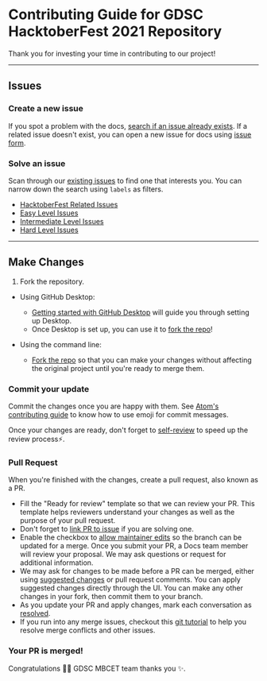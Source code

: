 # Contributing Guide for GDSC HacktoberFest 2021 Repository

Thank you for investing your time in contributing to our project!

---

## Issues

### Create a new issue

If you spot a problem with the docs, [search if an issue already exists](https://github.com/dscmbcet/hacktoberfest-2021/issues?q=is%3Aissue+is%3Aopen+label%3Adocs). If a related issue doesn't exist, you can open a new issue for docs using [issue form](https://github.com/dscmbcet/hacktoberfest-2021/issues/new/choose).

### Solve an issue

Scan through our [existing issues](https://github.com/dscmbcet/hacktoberfest-2021/issues) to find one that interests you. You can narrow down the search using `labels` as filters.

- [HacktoberFest Related Issues](https://github.com/dscmbcet/hacktoberfest-2021/issues?q=is%3Aissue+is%3Aopen+label%3Ahacktober-fest)
- [Easy Level Issues](https://github.com/dscmbcet/hacktoberfest-2021/issues?q=is%3Aissue+is%3Aopen+label%3Ahacktober-fest+label%3Aeasy)
- [Intermediate Level Issues](https://github.com/dscmbcet/hacktoberfest-2021/issues?q=is%3Aissue+is%3Aopen+label%3Ahacktober-fest+label%3Amedium)
- [Hard Level Issues](https://github.com/dscmbcet/hacktoberfest-2021/issues?q=is%3Aissue+is%3Aopen+label%3Ahacktober-fest+label%3Ahard)

---

## Make Changes

1. Fork the repository.

- Using GitHub Desktop:

  - [Getting started with GitHub Desktop](https://docs.github.com/en/desktop/installing-and-configuring-github-desktop/getting-started-with-github-desktop) will guide you through setting up Desktop.
  - Once Desktop is set up, you can use it to [fork the repo](https://docs.github.com/en/desktop/contributing-and-collaborating-using-github-desktop/cloning-and-forking-repositories-from-github-desktop)!

- Using the command line:

  - [Fork the repo](https://docs.github.com/en/github/getting-started-with-github/fork-a-repo#fork-an-example-repository) so that you can make your changes without affecting the original project until you're ready to merge them.

### Commit your update

Commit the changes once you are happy with them. See [Atom's contributing guide](https://github.com/atom/atom/blob/master/CONTRIBUTING.md#git-commit-messages) to know how to use emoji for commit messages.

Once your changes are ready, don't forget to [self-review](/contributing/self-review.md) to speed up the review process:zap:.

### Pull Request

When you're finished with the changes, create a pull request, also known as a PR.

- Fill the "Ready for review" template so that we can review your PR. This template helps reviewers understand your changes as well as the purpose of your pull request.
- Don't forget to [link PR to issue](https://docs.github.com/en/issues/tracking-your-work-with-issues/linking-a-pull-request-to-an-issue) if you are solving one.
- Enable the checkbox to [allow maintainer edits](https://docs.github.com/en/github/collaborating-with-issues-and-pull-requests/allowing-changes-to-a-pull-request-branch-created-from-a-fork) so the branch can be updated for a merge.
  Once you submit your PR, a Docs team member will review your proposal. We may ask questions or request for additional information.
- We may ask for changes to be made before a PR can be merged, either using [suggested changes](https://docs.github.com/en/github/collaborating-with-issues-and-pull-requests/incorporating-feedback-in-your-pull-request) or pull request comments. You can apply suggested changes directly through the UI. You can make any other changes in your fork, then commit them to your branch.
- As you update your PR and apply changes, mark each conversation as [resolved](https://docs.github.com/en/github/collaborating-with-issues-and-pull-requests/commenting-on-a-pull-request#resolving-conversations).
- If you run into any merge issues, checkout this [git tutorial](https://lab.github.com/githubtraining/managing-merge-conflicts) to help you resolve merge conflicts and other issues.

### Your PR is merged!

Congratulations :tada::tada: GDSC MBCET team thanks you :sparkles:.
